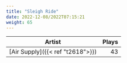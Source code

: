```yaml
---
title: "Sleigh Ride"
date: 2022-12-08/2022T07:15:21
weight: 65
---
```




 Artist | Plays 
----- | -----:
[Air Supply]({{< ref "t2618">}}) | 43
